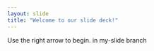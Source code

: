 ```yaml
---
layout: slide
title: "Welcome to our slide deck!"
---
```


Use the right arrow to begin.
in my-slide branch
